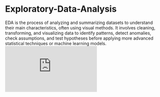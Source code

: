 # Exploratory-Data-Analysis
EDA is the process of analyzing and summarizing datasets to understand their main characteristics, often using visual methods. It involves cleaning, transforming, and visualizing data to identify patterns, detect anomalies, check assumptions, and test hypotheses before applying more advanced statistical techniques or machine learning models.
![EDA Background](https://github.com/Kamakshi-Handa/Exploratory-Data-Analysis/edit/main/README.md)
